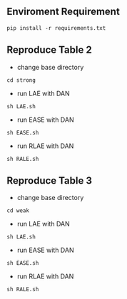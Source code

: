  ## Enviroment Requirement

`pip install -r requirements.txt`

## Reproduce Table 2
* change base directory

`cd strong`
* run LAE with DAN

`sh LAE.sh`
* run EASE with DAN
  
`sh EASE.sh`
* run RLAE with DAN
  
`sh RALE.sh`

## Reproduce Table 3
* change base directory

`cd weak`
* run LAE with DAN

`sh LAE.sh`
* run EASE with DAN
  
`sh EASE.sh`
* run RLAE with DAN
  
`sh RALE.sh`
